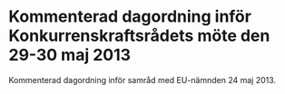 # Kommenterad dagordning inför Konkurrenskraftsrådets möte den 29-30 maj 2013

Kommenterad dagordning inför samråd med EU\-nämnden 24 maj 2013\.
